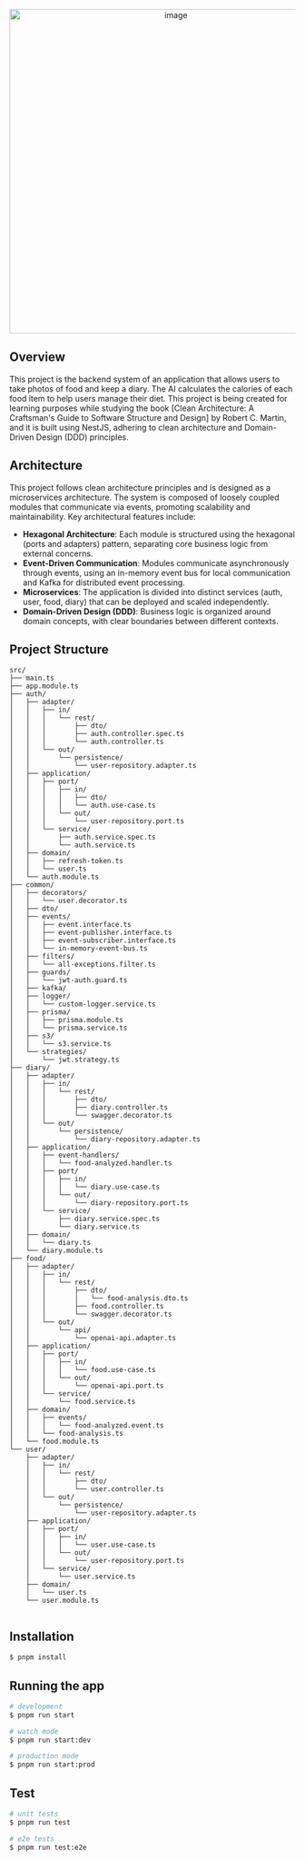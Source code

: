 <p align="center">
  <img width="571" alt="image" src="https://github.com/manOfBackend/ai-calorie-diary/assets/74768098/4dd1a702-7e64-488d-900f-b490f2684564">
</p>

## Overview
This project is the backend system of an application that allows users to take photos of food and keep a diary. The AI calculates the calories of each food item to help users manage their diet. This project is being created for learning purposes while studying the book [Clean Architecture: A Craftsman's Guide to Software Structure and Design] by Robert C. Martin, and it is built using NestJS, adhering to clean architecture and Domain-Driven Design (DDD) principles.

## Architecture

This project follows clean architecture principles and is designed as a microservices architecture. The system is composed of loosely coupled modules that communicate via events, promoting scalability and maintainability. Key architectural features include:

- **Hexagonal Architecture**: Each module is structured using the hexagonal (ports and adapters) pattern, separating core business logic from external concerns.
- **Event-Driven Communication**: Modules communicate asynchronously through events, using an in-memory event bus for local communication and Kafka for distributed event processing.
- **Microservices**: The application is divided into distinct services (auth, user, food, diary) that can be deployed and scaled independently.
- **Domain-Driven Design (DDD)**: Business logic is organized around domain concepts, with clear boundaries between different contexts.

## Project Structure


```
src/
├── main.ts
├── app.module.ts
├── auth/
│   ├── adapter/
│   │   ├── in/
│   │   │   └── rest/
│   │   │       ├── dto/
│   │   │       ├── auth.controller.spec.ts
│   │   │       └── auth.controller.ts
│   │   └── out/
│   │       └── persistence/
│   │           └── user-repository.adapter.ts
│   ├── application/
│   │   ├── port/
│   │   │   ├── in/
│   │   │   │   ├── dto/
│   │   │   │   └── auth.use-case.ts
│   │   │   └── out/
│   │   │       └── user-repository.port.ts
│   │   └── service/
│   │       ├── auth.service.spec.ts
│   │       └── auth.service.ts
│   ├── domain/
│   │   ├── refresh-token.ts
│   │   └── user.ts
│   └── auth.module.ts
├── common/
│   ├── decorators/
│   │   └── user.decorator.ts
│   ├── dto/
│   ├── events/
│   │   ├── event.interface.ts
│   │   ├── event-publisher.interface.ts
│   │   ├── event-subscriber.interface.ts
│   │   └── in-memory-event-bus.ts
│   ├── filters/
│   │   └── all-exceptions.filter.ts
│   ├── guards/
│   │   └── jwt-auth.guard.ts
│   ├── kafka/
│   ├── logger/
│   │   └── custom-logger.service.ts
│   ├── prisma/
│   │   ├── prisma.module.ts
│   │   └── prisma.service.ts
│   ├── s3/
│   │   └── s3.service.ts
│   └── strategies/
│       └── jwt.strategy.ts
├── diary/
│   ├── adapter/
│   │   ├── in/
│   │   │   └── rest/
│   │   │       ├── dto/
│   │   │       ├── diary.controller.ts
│   │   │       └── swagger.decorator.ts
│   │   └── out/
│   │       └── persistence/
│   │           └── diary-repository.adapter.ts
│   ├── application/
│   │   ├── event-handlers/
│   │   │   └── food-analyzed.handler.ts
│   │   ├── port/
│   │   │   ├── in/
│   │   │   │   └── diary.use-case.ts
│   │   │   └── out/
│   │   │       └── diary-repository.port.ts
│   │   └── service/
│   │       ├── diary.service.spec.ts
│   │       └── diary.service.ts
│   ├── domain/
│   │   └── diary.ts
│   └── diary.module.ts
├── food/
│   ├── adapter/
│   │   ├── in/
│   │   │   └── rest/
│   │   │       ├── dto/
│   │   │       │   └── food-analysis.dto.ts
│   │   │       ├── food.controller.ts
│   │   │       └── swagger.decorator.ts
│   │   └── out/
│   │       └── api/
│   │           └── openai-api.adapter.ts
│   ├── application/
│   │   ├── port/
│   │   │   ├── in/
│   │   │   │   └── food.use-case.ts
│   │   │   └── out/
│   │   │       └── openai-api.port.ts
│   │   └── service/
│   │       └── food.service.ts
│   ├── domain/
│   │   ├── events/
│   │   │   └── food-analyzed.event.ts
│   │   └── food-analysis.ts
│   └── food.module.ts
└── user/
    ├── adapter/
    │   ├── in/
    │   │   └── rest/
    │   │       ├── dto/
    │   │       └── user.controller.ts
    │   └── out/
    │       └── persistence/
    │           └── user-repository.adapter.ts
    ├── application/
    │   ├── port/
    │   │   ├── in/
    │   │   │   └── user.use-case.ts
    │   │   └── out/
    │   │       └── user-repository.port.ts
    │   └── service/
    │       └── user.service.ts
    ├── domain/
    │   └── user.ts
    └── user.module.ts
   
```

## Installation

```bash
$ pnpm install
```

## Running the app

```bash
# development
$ pnpm run start

# watch mode
$ pnpm run start:dev

# production mode
$ pnpm run start:prod
```


## Test

```bash
# unit tests
$ pnpm run test

# e2e tests
$ pnpm run test:e2e

```
